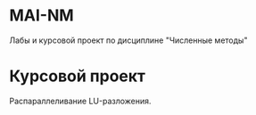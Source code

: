 # MAI-NM
Лабы и курсовой проект по дисциплине "Численные методы"

# Курсовой проект
Распараллеливание LU-разложения.
